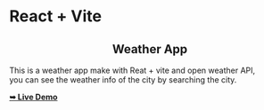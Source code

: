 # React + Vite

<h2 align="center">Weather App</h2>

This is a weather app make with Reat + vite and open weather API, <br />
you can see the weather info of the city by searching the city.


<a href="https://weather-app-react-red-psi.vercel.app/"><strong>➥ Live Demo</strong></a>